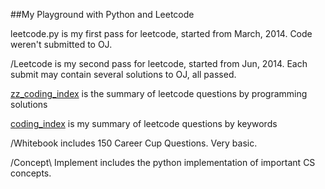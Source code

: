 ##My Playground with Python and Leetcode

leetcode.py is my first pass for leetcode, started from March, 2014. Code weren't submitted to OJ.

/Leetcode is my second pass for leetcode, started from Jun, 2014. Each submit may contain several solutions to OJ, all passed.

[zz_coding_index](./zz_coding_index.md) is the summary of leetcode questions by programming solutions

[coding_index](./coding_index.md) is my summary of leetcode questions by keywords

/Whitebook includes 150 Career Cup Questions. Very basic.

/Concept\ Implement includes the python implementation of important CS concepts.
